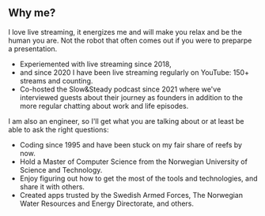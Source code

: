 ## Why me?

I love live streaming, it energizes me and will make you relax and be the human you are. Not the robot that often comes out if you were to preparpe a presentation.

- Experiemented with live streaming since 2018,
- and since 2020 I have been live streaming regularly on YouTube: 150+ streams and counting.
- Co-hosted the Slow&Steady podcast since 2021 where we've interviewed guests about their journey as founders in addition to the more regular chatting about work and life episodes.

I am also an engineer, so I'll get what you are talking about or at least be able to ask the right questions:

- Coding since 1995 and have been stuck on my fair share of reefs by now.
- Hold a Master of Computer Science from the Norwegian University of Science and Technology.
- Enjoy figuring out how to get the most of the tools and technologies, and share it with others.
- Created apps trusted by the Swedish Armed Forces, The Norwegian Water Resources and Energy Directorate, and others.
